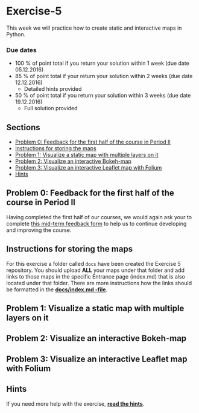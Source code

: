# Exercise-5

This week we will practice how to create static and interactive maps in Python.  

### Due dates
 
 - 100 % of point total if you return your solution within 1 week (due date 05.12.2016)
 - 85 % of point total if your return your solution within 2 weeks (due date 12.12.2016)
   - Detailed hints provided
 - 50 % of point total if you return your solution within 3 weeks (due date 19.12.2016)
   - Full solution provided

## Sections

 - [Problem 0: Feedback for the first half of the course in Period II](#problem0-feedback-for-the-first-half-of-the-course-inf-period-ii)
 - [Instructions for storing the maps](#instructions-for-storing-the-maps)
 - [Problem 1: Visualize a static map with multiple layers on it](#problem-1-visualize-a-static-map-with-multiple-layers-on-it)
 - [Problem 2: Visualize an interactive Bokeh-map](#)
 - [Problem 3: Visualize an interactive Leaflet map with Folium](#)
 - [Hints](#hints)

## Problem 0: Feedback for the first half of the course in Period II

Having completed the first half of our courses, we would again ask your to complete [this mid-term feedback form](https://elomake.helsinki.fi/lomakkeet/75455/lomake.html) to help us 
to continue developing and improving the course.

## Instructions for storing the maps

For this exercise a folder called `docs` have been created the Exercise 5 repository. You should upload **ALL** your maps under that folder and add links 
to those maps in the specific Entrance page (index.md) that is also located under that folder. There are more instructions how the links should be formatted in the [**docs/index.md -file**](docs/index.md). 

## Problem 1: Visualize a static map with multiple layers on it

## Problem 2: Visualize an interactive Bokeh-map

## Problem 3: Visualize an interactive Leaflet map with Folium

## Hints

If you need more help with the exercise, [**read the hints**](https://github.com/Automating-GIS-processes/Lesson-5-Making-Maps/blob/master/Lesson/Exercise5-hints.md).